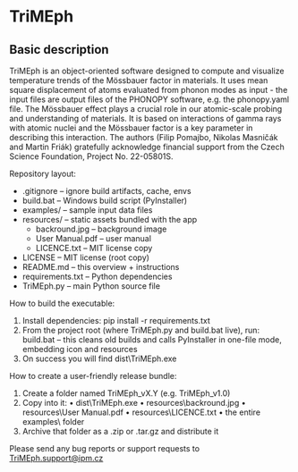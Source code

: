 # TriMEph
## Basic description
TriMEph is an object-oriented software designed to compute and visualize temperature trends of the Mössbauer factor in materials. It uses mean square displacement of atoms evaluated from phonon modes as input - the input files are output files of the PHONOPY software, e.g. the phonopy.yaml file. The Mössbauer effect plays a crucial role in our atomic-scale probing and understanding of materials. It is based on interactions of gamma rays with atomic nuclei and the Mössbauer factor is a key parameter in describing this interaction. The authors (Filip Pomajbo, Nikolas Masničák and Martin Friák) gratefully acknowledge financial support from the Czech Science Foundation, Project No. 22-05801S.

Repository layout:
- .gitignore                   – ignore build artifacts, cache, envs
- build.bat                    – Windows build script (PyInstaller)
- examples/                    – sample input data files
- resources/                   – static assets bundled with the app
  - backround.jpg                – background image
  - User Manual.pdf           – user manual
  - LICENCE.txt                – MIT license copy
- LICENSE                      – MIT license (root copy)
- README.md                    – this overview + instructions
- requirements.txt             – Python dependencies
- TriMEph.py                   – main Python source file

How to build the executable:
1. Install dependencies:
   pip install -r requirements.txt
2. From the project root (where TriMEph.py and build.bat live), run:
   build.bat
   – this cleans old builds and calls PyInstaller in one-file mode, embedding icon and resources
3. On success you will find dist\TriMEph.exe

How to create a user-friendly release bundle:
1. Create a folder named TriMEph_vX.Y (e.g. TriMEph_v1.0)
2. Copy into it:
   • dist\TriMEph.exe
   • resources\backround.jpg
   • resources\User Manual.pdf
   • resources\LICENCE.txt
   • the entire examples\ folder
3. Archive that folder as a .zip or .tar.gz and distribute it

Please send any bug reports or support requests to TriMEph.support@ipm.cz

